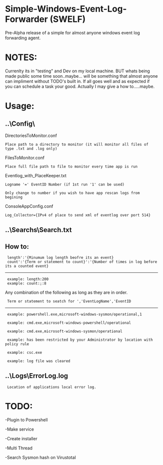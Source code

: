 # Simple-Windows-Event-Log-Forwarder (SWELF)
Pre-Alpha release of a simple for almost anyone windows event log forwarding agent. 

# NOTES:
Currenlty its in "testing" and Dev on my local machine. BUT whats being made public some time soon..maybe... will be something that almost anyone can impliment without TODO's built in. If all goes well and as expected if you can schedule a task your good. Actually I may give a how to.....maybe.

# Usage:
## ..\Config\

  DirectoriesToMonitor.conf
  
    Place path to a directory to monitor (it will monitor all files of type .txt and .log only)
    
  FilesToMonitor.conf
  
    Place full file path to file to monitor every time app is run
    
  Eventlog_with_PlaceKeeper.txt
  
    Logname '=' EventID Number (if 1st run '1' can be used)
    
    Only change to number if you wish to have app rescan logs from begining
    
  ConsoleAppConfig.conf
  
    Log_Collector={IPv4 of place to send xml of eventlog over port 514}
    
 
## ..\Searchs\Search.txt

  ## How to:
  
     length':'{Minumum log length beofre its an event}
     count':'{Term or statement to count}':'{Number of times in log before its a counted event}    
     
--------------------------------------------------------------------------------
     example: length:200    
     example: count:;:8
     
     
   Any combination of the following as long as they are in order. 
   
     Term or statement to seatch for ','EventLogName','EventID
     
--------------------------------------------------------------------------------
     example: powershell.exe,microsoft-windows-sysmon/operational,1
     
     example: cmd.exe,microsoft-windows-powershell/operational
     
     example: cmd.exe,microsoft-windows-sysmon/operational
     
     example: has been restricted by your Administrator by location with policy rule 
     
     example: csc.exe
     
     example: log file was cleared
     
  
## ..\Logs\ErrorLog.log
     Location of applications local error log.

# TODO:
-Plugin to Powershell

-Make service

-Create installer

-Multi Thread

-Search Sysmon hash on Virustotal 

